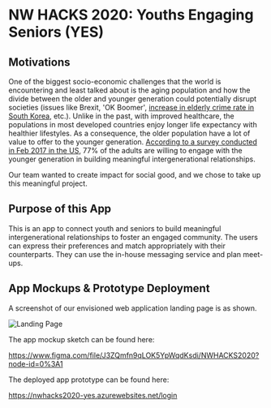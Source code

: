 # NW HACKS 2020: Youths Engaging Seniors (YES)

## Motivations
One of the biggest socio-economic challenges that the world is encountering and least talked about is the aging population and how the divide between the older and younger generation could potentially disrupt societies (issues like Brexit, 'OK Boomer', [increase in elderly crime rate in South Korea](https://www.weforum.org/agenda/2019/01/south-korea-elderly-crime-wave-ageing-society/), etc.). Unlike in the past, with improved healthcare, the populations in most developed countries enjoy longer life expectancy with healthier lifestyles. As a consequence, the older population have a lot of value to offer to the younger generation. [According to a survey conducted in Feb 2017 in the US](https://www.nextavenue.org/old-young-better/), 77% of the adults are willing to engage with the younger generation in building meaningful intergenerational relationships.

Our team wanted to create impact for social good, and we chose to take up this meaningful project.
  
## Purpose of this App
This is an app to connect youth and seniors to build meaningful intergenerational relationships to foster an engaged community. The users can express their preferences and match appropriately with their counterparts. They can use the in-house messaging service and plan meet-ups.

## App Mockups & Prototype Deployment

A screenshot of our envisioned web application landing page is as shown.

![Landing Page](https://challengepost-s3-challengepost.netdna-ssl.com/photos/production/software_photos/000/909/293/datas/gallery.jpg)

The app mockup sketch can be found here:

https://www.figma.com/file/J3ZQmfn9qLOK5YpWqdKsdi/NWHACKS2020?node-id=0%3A1

The deployed app prototype can be found here:

https://nwhacks2020-yes.azurewebsites.net/login



